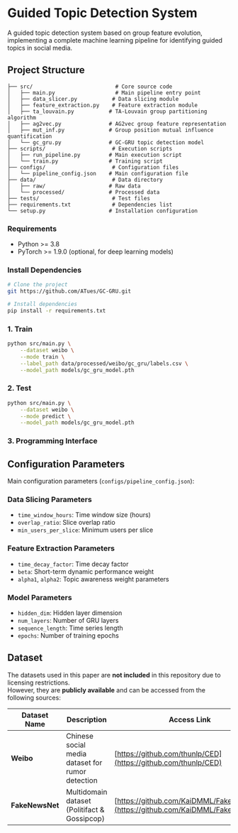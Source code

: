 # Guided Topic Detection System

A guided topic detection system based on group feature evolution, implementing a complete machine learning pipeline for identifying guided topics in social media.



##  Project Structure

```
├── src/                          # Core source code
│   ├── main.py                   # Main pipeline entry point
│   ├── data_slicer.py           # Data slicing module
│   ├── feature_extraction.py    # Feature extraction module
│   ├── ta_louvain.py           # TA-Louvain group partitioning algorithm
│   ├── ag2vec.py               # AG2vec group feature representation
│   ├── mut_inf.py              # Group position mutual influence quantification
│   └── gc_gru.py               # GC-GRU topic detection model
├── scripts/                     # Execution scripts
│   ├── run_pipeline.py         # Main execution script
│   └── train.py                # Training script
├── configs/                     # Configuration files
│   └── pipeline_config.json    # Main configuration file
├── data/                        # Data directory
│   ├── raw/                    # Raw data
│   └── processed/              # Processed data
├── tests/                       # Test files
├── requirements.txt             # Dependencies list
└── setup.py                    # Installation configuration
```


### Requirements

- Python >= 3.8
- PyTorch >= 1.9.0 (optional, for deep learning models)

### Install Dependencies

```bash
# Clone the project
git https://github.com/ATues/GC-GRU.git

# Install dependencies
pip install -r requirements.txt

```



### 1. Train

```bash
python src/main.py \
    --dataset weibo \
    --mode train \
    --label_path data/processed/weibo/gc_gru/labels.csv \
    --model_path models/gc_gru_model.pth
```

### 2. Test

```bash
python src/main.py \
    --dataset weibo \
    --mode predict \
    --model_path models/gc_gru_model.pth
```

### 3. Programming Interface


##  Configuration Parameters

Main configuration parameters (`configs/pipeline_config.json`):

### Data Slicing Parameters
- `time_window_hours`: Time window size (hours)
- `overlap_ratio`: Slice overlap ratio
- `min_users_per_slice`: Minimum users per slice

### Feature Extraction Parameters
- `time_decay_factor`: Time decay factor
- `beta`: Short-term dynamic performance weight
- `alpha1`, `alpha2`: Topic awareness weight parameters

### Model Parameters
- `hidden_dim`: Hidden layer dimension
- `num_layers`: Number of GRU layers
- `sequence_length`: Time series length
- `epochs`: Number of training epochs


## Dataset

The datasets used in this paper are **not included** in this repository due to licensing restrictions.  
However, they are **publicly available** and can be accessed from the following sources:

| Dataset Name | Description | Access Link                                                                      |
|---------------|-------------|----------------------------------------------------------------------------------|
| **Weibo** | Chinese social media dataset for rumor detection | [https://github.com/thunlp/CED](https://github.com/thunlp/CED)   |                                             |
| **FakeNewsNet** | Multidomain dataset (Politifact & Gossipcop) | [https://github.com/KaiDMML/FakeNewsNet](https://github.com/KaiDMML/FakeNewsNet) |



